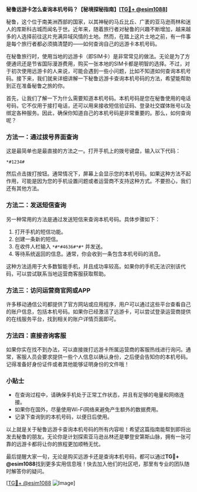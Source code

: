 **秘鲁远游卡怎么查询本机号码？【秘境探秘指南】[[TG💪+ @esim1088](https://t.me/s/esim1088)]**

秘鲁，这个位于南美洲西部的国家，以其神秘的马丘比丘、广袤的亚马逊雨林和迷人的库斯科古城而闻名于世。近年来，随着旅行者对秘鲁的兴趣不断增加，越来越多的人选择前往这片充满异域风情的土地。然而，在踏上这片土地之前，有一件事是每个旅行者都必须搞清楚的——如何查询自己的远游卡本机号码。

在秘鲁旅行时，使用当地的远游卡（即SIM卡）是非常常见的做法。无论是为了方便通讯还是节省国际漫游费用，购买一张本地的SIM卡都是明智的选择。不过，对于初次使用远游卡的人来说，可能会遇到一些小问题，比如不知道如何查询本机号码。接下来，我们就来详细讲解一下秘鲁远游卡查询本机号码的方法，希望能帮助到正在准备秘鲁之旅的你。

首先，让我们了解一下为什么需要知道本机号码。本机号码是您在秘鲁使用的电话号码，它不仅用于接打电话，还可以用来接收短信验证码、登录社交媒体账号以及绑定各种服务。因此，确保你知道自己的本机号码是非常重要的。那么，如何查询呢？

### 方法一：通过拨号界面查询

这是最简单也是最直接的方法之一。打开手机上的拨号键盘，输入以下代码：

```
*#1234#
```

然后点击拨打按钮。通常情况下，屏幕上会显示您的本机号码。如果这种方法不起作用，可能是因为您的手机设置问题或者运营商不支持这种方式。不要担心，我们还有其他方法。

### 方法二：发送短信查询

另一种常用的方法是通过发送短信来查询本机号码。具体步骤如下：

1. 打开手机的短信功能。
2. 创建一条新的短信。
3. 在收件人栏输入 `*#*#4636#*#*` 并发送。
4. 等待系统返回的信息。通常，你会收到一条包含本机号码的消息。

这种方法适用于大多数智能手机，并且成功率较高。如果你的手机无法识别该代码，可以尝试联系当地运营商客服获取帮助。

### 方法三：访问运营商官网或APP

许多移动通信公司都提供了官方网站或应用程序，用户可以通过这些平台查看自己的账户信息，包括本机号码。如果你已经激活了远游卡，可以尝试登录运营商提供的在线服务平台，找到相关的账户详情页面即可。

### 方法四：直接咨询客服

如果你实在找不到办法，可以直接拨打远游卡所属运营商的客服热线进行询问。通常，客服人员会要求提供一些个人信息以确认身份，之后便会告知你的本机号码。记得准备好身份证件或者其他能够证明身份的文件哦！

### 小贴士

- 在查询过程中，请确保手机处于正常工作状态，并且有足够的电量和网络连接。
- 如果你在国外，尽量使用Wi-Fi网络来避免产生额外的数据费用。
- 记录下查询到的本机号码，以便日后使用。

以上就是关于秘鲁远游卡查询本机号码的所有内容啦！希望这篇指南能帮到即将出发去秘鲁的朋友。无论你是计划探索亚马逊丛林还是攀登安第斯山脉，拥有一张可靠的远游卡都将让你的旅程更加顺畅无忧。

最后提醒大家一句，无论是购买远游卡还是查询本机号码，都可以通过**TG💪+ @esim1088**找到更多实用信息哦！快去加入他们的社区吧，那里有专业的团队随时解答你的疑问。

[[TG💪+ @esim1088](https://t.me/s/esim1088) ![Image](https://i.postimg.cc/4NQfJmqS/Snipaste-2025-05-13-00-14-12.png)]